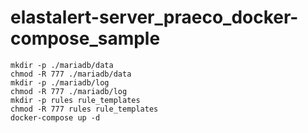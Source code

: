 # elastalert-server_praeco_docker-compose_sample

```
mkdir -p ./mariadb/data
chmod -R 777 ./mariadb/data
mkdir -p ./mariadb/log
chmod -R 777 ./mariadb/log
mkdir -p rules rule_templates
chmod -R 777 rules rule_templates
docker-compose up -d
```
